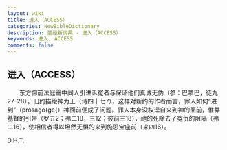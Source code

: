 ```yaml
---
layout: wiki
title: 进入（ACCESS）
categories: NewBibleDictionary
description: 圣经新词典 - 进入（ACCESS）
keywords: 进入, ACCESS
comments: false
---
```


## 进入（ACCESS）

　　东方御前法庭需中间人引进诉冤者与保证他们真诚无伪（参：巴拿巴，徒九27-28）。旧约描绘神为王（诗四十七7），这样对新约的作者而言，罪人如何“进到”（prosago{ge{）神面前便成了问题。罪人本身没权迳自来到神的面前，惟靠基督的引带（罗五2；弗二18，三12；彼前三18），祂的死除去了冤仇的阻隔（弗二16），使相信者得以坦然无惧的来到施恩宝座前（来四16）。

D.H.T.








